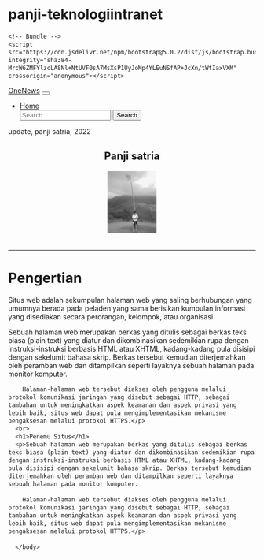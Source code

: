 # panji-teknologiintranet
<!DOCTYPE html>
<html lang="en">
<head>
    <meta charset="UTF-8">
    <meta http-equiv="X-UA-Compatible" content="IE=edge">
    <meta name="viewport" content="width=device-width, initial-scale=1.0">
    <title>Situs panji</title>
    <!-- CSS -->
    <link href="https://cdn.jsdelivr.net/npm/bootstrap@5.0.2/dist/css/bootstrap.min.css" rel="stylesheet" integrity="sha384-EVSTQN3/azprG1Anm3QDgpJLIm9Nao0Yz1ztcQTwFspd3yD65VohhpuuCOmLASjC" crossorigin="anonymous">

    <!-- Bundle -->
    <script src="https://cdn.jsdelivr.net/npm/bootstrap@5.0.2/dist/js/bootstrap.bundle.min.js" integrity="sha384-MrcW6ZMFYlzcLA8Nl+NtUVF0sA7MsXsP1UyJoMp4YLEuNSfAP+JcXn/tWtIaxVXM" crossorigin="anonymous"></script>
</head>
<body>
    <nav class="navbar navbar-expand-lg navbar-light bg-dark">
        <div class="container-fluid">
          <a class="navbar-brand" href="#">OneNews</a>
          <button class="navbar-toggler" type="button" data-bs-toggle="collapse" data-bs-target="#navbarSupportedContent" aria-controls="navbarSupportedContent" aria-expanded="false" aria-label="Toggle navigation">
            <span class="navbar-toggler-icon"></span>
          </button>
          <div class="collapse navbar-collapse" id="navbarSupportedContent">
            <ul class="navbar-nav ms-auto">
              <li class="nav-item" >
                <a class="nav-link active" aria-current="page" href="#">Home</a>
              </li>
            <form class="d-flex">
              <input class="form-control me-2" type="search" placeholder="Search" aria-label="Search">
              <button class="btn btn-outline-success" type="submit">Search</button>
            </form>
          </div>
        </div>
      </nav>
      <p>update, panji satria, 2022</p>
      <center><h2>Panji satria</h2></center>
      <center><img src="WhatsApp Image 2021-10-25 at 10.38.22.jpeg" width="100px"></center><br>
      <hr>
      <h1>Pengertian</h1>
      <p>Situs web adalah sekumpulan halaman web yang saling berhubungan yang umumnya berada pada peladen yang sama berisikan kumpulan informasi yang disediakan secara perorangan, kelompok, atau organisasi.</p>
      <p>Sebuah halaman web merupakan berkas yang ditulis sebagai berkas teks biasa (plain text) yang diatur dan dikombinasikan sedemikian rupa dengan instruksi-instruksi berbasis HTML atau XHTML, kadang-kadang pula disisipi dengan sekelumit bahasa skrip. Berkas tersebut kemudian diterjemahkan oleh peramban web dan ditampilkan seperti layaknya sebuah halaman pada monitor komputer.

        Halaman-halaman web tersebut diakses oleh pengguna melalui protokol komunikasi jaringan yang disebut sebagai HTTP, sebagai tambahan untuk meningkatkan aspek keamanan dan aspek privasi yang lebih baik, situs web dapat pula mengimplementasikan mekanisme pengaksesan melalui protokol HTTPS.</p>
      <br>
      <h1>Penemu Situs</h1>
      <p>Sebuah halaman web merupakan berkas yang ditulis sebagai berkas teks biasa (plain text) yang diatur dan dikombinasikan sedemikian rupa dengan instruksi-instruksi berbasis HTML atau XHTML, kadang-kadang pula disisipi dengan sekelumit bahasa skrip. Berkas tersebut kemudian diterjemahkan oleh peramban web dan ditampilkan seperti layaknya sebuah halaman pada monitor komputer.

        Halaman-halaman web tersebut diakses oleh pengguna melalui protokol komunikasi jaringan yang disebut sebagai HTTP, sebagai tambahan untuk meningkatkan aspek keamanan dan aspek privasi yang lebih baik, situs web dapat pula mengimplementasikan mekanisme pengaksesan melalui protokol HTTPS.</p>
    
      </body>
</html>
